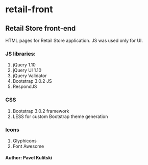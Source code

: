 retail-front
============

<h2>Retail Store front-end</h2>
HTML pages for Retail Store application. JS was used only for UI.

<h3>JS libraries:</h3>
<ol>
  <li>jQuery 1.10</li>
  <li>jQuery UI 1.10</li>
  <li>jQuery Validator</li>
  <li>Bootstrap 3.0.2 JS</li>
  <li>RespondJS</li>
</ol>

<h3>CSS</h3>
<ol>
  <li>Bootstrap 3.0.2 framework</li>
  <li>LESS for custom Bootstrap theme generation</li>
</ol>

<h3>Icons</h3>
<ol>
  <li>Glyphicons</li>
  <li>Font Awesome</li>
</ol> 

<h4>Author: Pavel Kulitski</h4>
